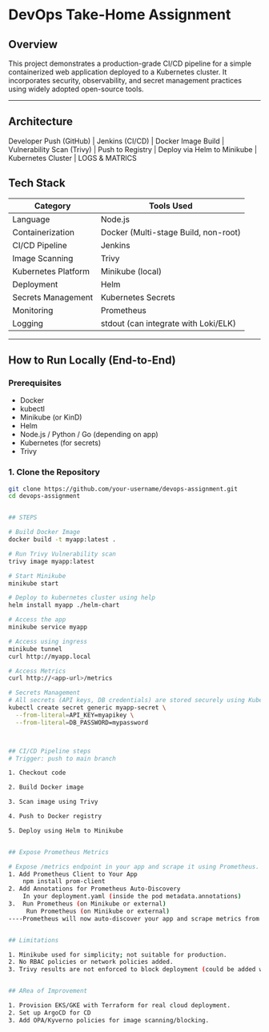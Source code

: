 # DevOps Take-Home Assignment

## Overview

This project demonstrates a production-grade CI/CD pipeline for a simple containerized web application deployed to a Kubernetes cluster. It incorporates security, observability, and secret management practices using widely adopted open-source tools.

---

## Architecture

Developer Push (GitHub)
|
Jenkins (CI/CD)
|
Docker Image Build
|
Vulnerability Scan (Trivy)
|
Push to Registry
|
Deploy via Helm to Minikube
|
Kubernetes Cluster
|
LOGS & MATRICS


## Tech Stack

| Category            | Tools Used                          |
|---------------------|--------------------------------------|
| Language            | Node.js
| Containerization    | Docker (Multi-stage Build, non-root) |
| CI/CD Pipeline      | Jenkins                      |
| Image Scanning      | Trivy                               |
| Kubernetes Platform | Minikube (local)                    |
| Deployment          | Helm                                |
| Secrets Management  | Kubernetes Secrets                  |
| Monitoring          | Prometheus                          |
| Logging             | stdout (can integrate with Loki/ELK) |

---

## How to Run Locally (End-to-End)

### Prerequisites

- Docker
- kubectl
- Minikube (or KinD)
- Helm
- Node.js / Python / Go (depending on app)
- Kubernetes (for secrets)
- Trivy

### 1. Clone the Repository

```bash
git clone https://github.com/your-username/devops-assignment.git
cd devops-assignment


## STEPS

# Build Docker Image
docker build -t myapp:latest .

# Run Trivy Vulnerability scan
trivy image myapp:latest

# Start Minikube
minikube start

# Deploy to kubernetes cluster using help
helm install myapp ./helm-chart

# Access the app
minikube service myapp

# Access using ingress
minikube tunnel
curl http://myapp.local

# Access Metrics
curl http://<app-url>/metrics

# Secrets Management
# All secrets (API keys, DB credentials) are stored securely using Kubernetes Secrets and referenced in the deployment as environment variables. Example:
kubectl create secret generic myapp-secret \
  --from-literal=API_KEY=myapikey \
  --from-literal=DB_PASSWORD=mypassword



## CI/CD Pipeline steps
# Trigger: push to main branch

1. Checkout code

2. Build Docker image

3. Scan image using Trivy

4. Push to Docker registry

5. Deploy using Helm to Minikube


## Expose Prometheus Metrics

# Expose /metrics endpoint in your app and scrape it using Prometheus.
1. Add Prometheus Client to Your App
    npm install prom-client
2. Add Annotations for Prometheus Auto-Discovery
    In your deployment.yaml (inside the pod metadata.annotations)
3.  Run Prometheus (on Minikube or external)
     Run Prometheus (on Minikube or external)
----Prometheus will now auto-discover your app and scrape metrics from /metrics---


## Limitations

1. Minikube used for simplicity; not suitable for production.
2. No RBAC policies or network policies added.
3. Trivy results are not enforced to block deployment (could be added with OPA).


## ARea of Improvement

1. Provision EKS/GKE with Terraform for real cloud deployment.
2. Set up ArgoCD for CD
3. Add OPA/Kyverno policies for image scanning/blocking.
